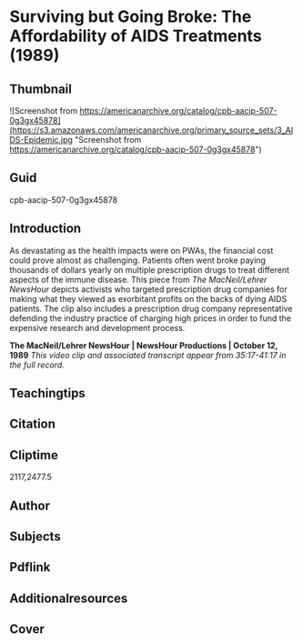 # Surviving but Going Broke: The Affordability of AIDS Treatments (1989)

## Thumbnail

![Screenshot from https://americanarchive.org/catalog/cpb-aacip-507-0g3gx45878](https://s3.amazonaws.com/americanarchive.org/primary_source_sets/3_AIDS-Epidemic.jpg "Screenshot from https://americanarchive.org/catalog/cpb-aacip-507-0g3gx45878")

## Guid
cpb-aacip-507-0g3gx45878

## Introduction

As devastating as the health impacts were on PWAs, the financial cost could prove almost as challenging.  Patients often went broke paying thousands of dollars yearly on multiple prescription drugs to treat different aspects of the immune disease.  This piece from *The MacNeil/Lehrer NewsHour* depicts activists who targeted prescription drug companies for making what they viewed as exorbitant profits on the backs of dying AIDS patients.  The clip also includes a prescription drug company representative defending the industry practice of charging high prices in order to fund the expensive research and development process.

<b>The MacNeil/Lehrer NewsHour</b>
<b>| NewsHour Productions | October 12, 1989</b>
<i>This video clip and associated transcript appear from 35:17-41:17 in the full record.</i>

## Teachingtips

## Citation

## Cliptime

2117,2477.5

## Author
## Subjects
## Pdflink
## Additionalresources
## Cover
